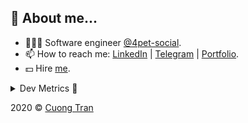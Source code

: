 ## 🦄 About me...

- 🧑🏻‍💻 Software engineer [@4pet-social](https://github.com/4pet-social).
- 📫 How to reach me: [LinkedIn](https://linkedin.com/in/103cuong) | [Telegram](https://t.me/cuong103) | [Portfolio](https://103cuong.github.io/).
- 💵 Hire [me](mailto:103cuong@gmail.com).

<details><summary>Dev Metrics 💅</summary>

<!--START_SECTION:waka-->
![Profile Views](http://img.shields.io/badge/Profile%20Views-54-blue)

![Lines of code](https://img.shields.io/badge/From%20Hello%20World%20I%27ve%20Written-17.3%20million%20lines%20of%20code-blue)

**🐱 My Github Data** 

> 🏆 2,568 Contributions in the Year 2020
 > 
> 📦 503.2 kB Used in Github's Storage 
 > 
> 💼 Opted to Hire
 > 
> 📜 158 Public Repositories
 > 
> 🔑 1 Private Repository 
 > 
**I'm a Night 🦉** 

```text
🌞 Morning    45 commits     ██░░░░░░░░░░░░░░░░░░░░░░░   10.32% 
🌆 Daytime    132 commits    ███████░░░░░░░░░░░░░░░░░░   30.28% 
🌃 Evening    156 commits    █████████░░░░░░░░░░░░░░░░   35.78% 
🌙 Night      103 commits    ██████░░░░░░░░░░░░░░░░░░░   23.62%

```
📅 **I'm Most Productive on Thursday** 

```text
Monday       52 commits     ███░░░░░░░░░░░░░░░░░░░░░░   11.93% 
Tuesday      66 commits     ███░░░░░░░░░░░░░░░░░░░░░░   15.14% 
Wednesday    40 commits     ██░░░░░░░░░░░░░░░░░░░░░░░   9.17% 
Thursday     103 commits    ██████░░░░░░░░░░░░░░░░░░░   23.62% 
Friday       59 commits     ███░░░░░░░░░░░░░░░░░░░░░░   13.53% 
Saturday     51 commits     ███░░░░░░░░░░░░░░░░░░░░░░   11.7% 
Sunday       65 commits     ███░░░░░░░░░░░░░░░░░░░░░░   14.91%

```


📊 **This Week I Spent My Time On** 

```text
⌚︎ Time Zone: Asia/Ho_Chi_Minh

💬 Programming Languages: 
TypeScript               19 hrs 31 mins      ████████████░░░░░░░░░░░░░   51.24% 
YAML                     8 hrs 42 mins       █████░░░░░░░░░░░░░░░░░░░░   22.84% 
JSON                     3 hrs 37 mins       ██░░░░░░░░░░░░░░░░░░░░░░░   9.49% 
Bash                     1 hr 58 mins        █░░░░░░░░░░░░░░░░░░░░░░░░   5.16% 
JavaScript               1 hr 20 mins        █░░░░░░░░░░░░░░░░░░░░░░░░   3.53%

🔥 Editors: 
WebStorm                 31 hrs 10 mins      ████████████████████░░░░░   81.83% 
VS Code                  6 hrs 40 mins       ████░░░░░░░░░░░░░░░░░░░░░   17.51% 
GoLand                   14 mins             ░░░░░░░░░░░░░░░░░░░░░░░░░   0.65%

```

**I Mostly Code in TypeScript** 

```text
TypeScript               45 repos            ███████████░░░░░░░░░░░░░░   45.45% 
JavaScript               24 repos            ██████░░░░░░░░░░░░░░░░░░░   24.24% 
Go                       18 repos            ████░░░░░░░░░░░░░░░░░░░░░   18.18% 
Shell                    3 repos             ░░░░░░░░░░░░░░░░░░░░░░░░░   3.03% 
Dart                     2 repos             ░░░░░░░░░░░░░░░░░░░░░░░░░   2.02%

```



<!--END_SECTION:waka-->
</details>

2020 © [Cuong Tran](https://github.com/103cuong)
